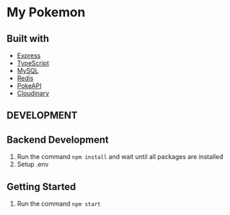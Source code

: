 # My Pokemon

## Built with
* [Express](https://expressjs.com/) 
* [TypeScript](https://www.typescriptlang.org/) 
* [MySQL](https://mysql.com/) 
* [Redis](https://redis.io/) 
* [PokeAPI](https://pokeapi.co/) 
* [Cloudinary](https://cloudinary.com/) 

## DEVELOPMENT
## Backend Development
1. Run the command  `npm install` and wait until all packages are installed
2. Setup .env 

## Getting Started
1. Run the command  `npm start`
